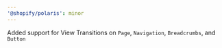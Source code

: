 ```yaml
---
'@shopify/polaris': minor
---
```


Added support for View Transitions on `Page`, `Navigation`, `Breadcrumbs`, and `Button`
